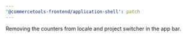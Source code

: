 ```yaml
---
'@commercetools-frontend/application-shell': patch
---
```


Removing the counters from locale and project switcher in the app bar.
